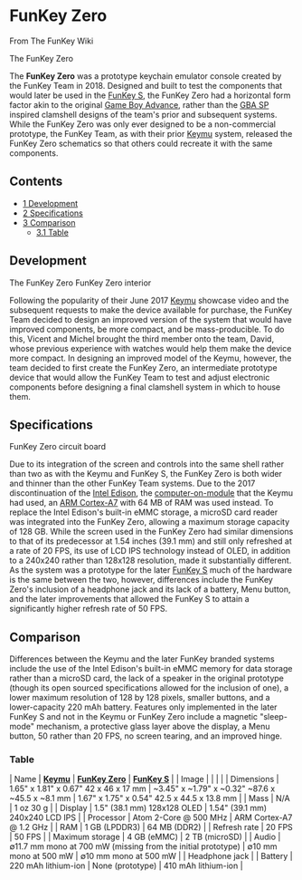 # FunKey Zero

From The FunKey Wiki



The FunKey Zero

The **FunKey Zero** was a prototype keychain emulator console created by the FunKey Team in 2018. Designed and built to test the components that would later be used in the [FunKey S](/wiki/FunKey_S "FunKey S"), the FunKey Zero had a horizontal form factor akin to the original [Game Boy Advance](https://en.wikipedia.org/wiki/Game_Boy_Advance "w:Game Boy Advance"), rather than the [GBA SP](https://en.wikipedia.org/wiki/Game_Boy_Advance_SP "w:Game Boy Advance SP") inspired clamshell designs of the team's prior and subsequent systems. While the FunKey Zero was only ever designed to be a non-commercial prototype, the FunKey Team, as with their prior [Keymu](/wiki/Keymu "Keymu") system, released the FunKey Zero schematics so that others could recreate it with the same components.

## Contents

* [1 Development](#development)
* [2 Specifications](#specifications)
* [3 Comparison](#comparison)
  - [3.1 Table](#table)

## Development

The FunKey Zero FunKey Zero interior

Following the popularity of their June 2017 [Keymu](/wiki/Keymu "Keymu") showcase video and the subsequent requests to make the device available for purchase, the FunKey Team decided to design an improved version of the system that would have improved components, be more compact, and be mass-producible. To do this, Vicent and Michel brought the third member onto the team, David, whose previous experience with watches would help them make the device more compact. In designing an improved model of the Keymu, however, the team decided to first create the FunKey Zero, an intermediate prototype device that would allow the FunKey Team to test and adjust electronic components before designing a final clamshell system in which to house them.

## Specifications

FunKey Zero circuit board

Due to its integration of the screen and controls into the same shell rather than two as with the Keymu and FunKey S, the FunKey Zero is both wider and thinner than the other FunKey Team systems. Due to the 2017 discontinuation of the [Intel Edison](https://en.wikipedia.org/wiki/Intel_Edison "w:Intel Edison"), the [computer-on-module](https://en.wikipedia.org/wiki/computer-on-module "w:computer-on-module") that the Keymu had used, an [ARM Cortex-A7](https://en.wikipedia.org/wiki/ARM_Cortex-A7 "w:ARM Cortex-A7") with 64 MB of RAM was used instead. To replace the Intel Edison's built-in eMMC storage, a microSD card reader was integrated into the FunKey Zero, allowing a maximum storage capacity of 128 GB. While the screen used in the FunKey Zero had similar dimensions to that of its predecessor at 1.54 inches (39.1 mm) and still only refreshed at a rate of 20 FPS, its use of LCD IPS technology instead of OLED, in addition to a 240x240 rather than 128x128 resolution, made it substantially different. As the system was a prototype for the later [FunKey S](/wiki/FunKey_S "FunKey S") much of the hardware is the same between the two, however, differences include the FunKey Zero's inclusion of a headphone jack and its lack of a battery, Menu button, and the later improvements that allowed the FunKey S to attain a significantly higher refresh rate of 50 FPS.

## Comparison

Differences between the Keymu and the later FunKey branded systems include the use of the Intel Edison's built-in eMMC memory for data storage rather than a microSD card, the lack of a speaker in the original prototype (though its open sourced specifications allowed for the inclusion of one), a lower maximum resolution of 128 by 128 pixels, smaller buttons, and a lower-capacity 220 mAh battery. Features only implemented in the later FunKey S and not in the Keymu or FunKey Zero include a magnetic "sleep-mode" mechanism, a protective glass layer above the display, a Menu button, 50 rather than 20 FPS, no screen tearing, and an improved hinge.

### Table

| Name | <u>**Keymu**</u> | <u>**FunKey Zero**</u> | <u>**FunKey S**</u> |
| Image |  |  |  |
| Dimensions | 1.65" x 1.81" x 0.67" 42 x 46 x 17 mm | ~3.45" x ~1.79" x ~0.32" ~87.6 x ~45.5 x ~8.1 mm | 1.67" x 1.75" x 0.54" 42.5 x 44.5 x 13.8 mm |
| Mass | N/A | 1 oz 30 g |
| Display | 1.5" (38.1 mm) 128x128 OLED | 1.54" (39.1 mm) 240x240 LCD IPS |
| Processor | Atom 2-Core @ 500 MHz | ARM Cortex-A7 @ 1.2 GHz |
| RAM | 1 GB (LPDDR3) | 64 MB (DDR2) |
| Refresh rate | 20 FPS | 50 FPS |
| Maximum storage | 4 GB (eMMC) | 2 TB (microSD) |
| Audio |  ∅11.7 mm mono at 700 mW (missing from the initial prototype) |  ∅10 mm mono at 500 mW |  ∅10 mm mono at 500 mW |
| Headphone jack |
| Battery | 220 mAh lithium-ion | None (prototype) | 410 mAh lithium-ion |

<br>

